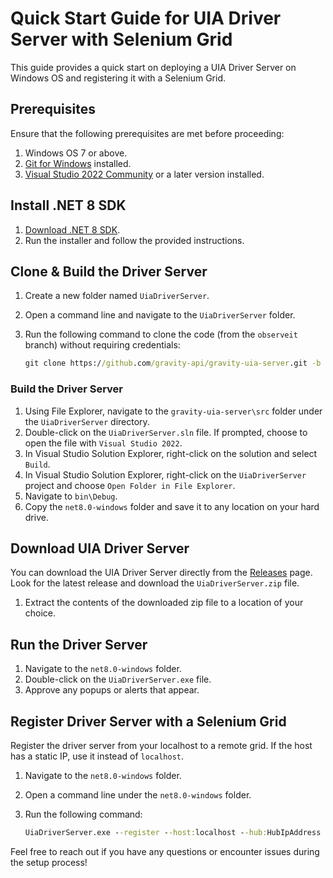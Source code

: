 # Quick Start Guide for UIA Driver Server with Selenium Grid

This guide provides a quick start on deploying a UIA Driver Server on Windows OS and registering it with a Selenium Grid.

## Prerequisites

Ensure that the following prerequisites are met before proceeding:

1. Windows OS 7 or above.
2. [Git for Windows](https://gitforwindows.org/) installed.
3. [Visual Studio 2022 Community](https://visualstudio.microsoft.com/vs/) or a later version installed.

## Install .NET 8 SDK

1. [Download .NET 8 SDK](https://dotnet.microsoft.com/download/dotnet/8.0).
2. Run the installer and follow the provided instructions.

## Clone & Build the Driver Server

1. Create a new folder named `UiaDriverServer`.
2. Open a command line and navigate to the `UiaDriverServer` folder.
3. Run the following command to clone the code (from the `observeit` branch) without requiring credentials:

   ```cmd
   git clone https://github.com/gravity-api/gravity-uia-server.git -b observeit
   ```

### Build the Driver Server

1. Using File Explorer, navigate to the `gravity-uia-server\src` folder under the `UiaDriverServer` directory.
2. Double-click on the `UiaDriverServer.sln` file. If prompted, choose to open the file with `Visual Studio 2022`.
3. In Visual Studio Solution Explorer, right-click on the solution and select `Build`.
4. In Visual Studio Solution Explorer, right-click on the `UiaDriverServer` project and choose `Open Folder in File Explorer`.
5. Navigate to `bin\Debug`.
6. Copy the `net8.0-windows` folder and save it to any location on your hard drive.

## Download UIA Driver Server

You can download the UIA Driver Server directly from the [Releases](https://github.com/gravity-api/gravity-uia-server/releases) page. Look for the latest release and download the `UiaDriverServer.zip` file.

1. Extract the contents of the downloaded zip file to a location of your choice.

## Run the Driver Server

1. Navigate to the `net8.0-windows` folder.
2. Double-click on the `UiaDriverServer.exe` file.
3. Approve any popups or alerts that appear.

## Register Driver Server with a Selenium Grid

Register the driver server from your localhost to a remote grid. If the host has a static IP, use it instead of `localhost`.

1. Navigate to the `net8.0-windows` folder.
2. Open a command line under the `net8.0-windows` folder.
3. Run the following command:

   ```cmd
   UiaDriverServer.exe --register --host:localhost --hub:HubIpAddress
   ```

Feel free to reach out if you have any questions or encounter issues during the setup process!
